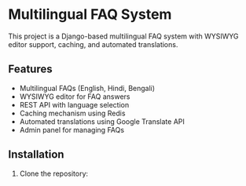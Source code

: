 # Multilingual FAQ System

This project is a Django-based multilingual FAQ system with WYSIWYG editor support, caching, and automated translations.

## Features

- Multilingual FAQs (English, Hindi, Bengali)
- WYSIWYG editor for FAQ answers
- REST API with language selection
- Caching mechanism using Redis
- Automated translations using Google Translate API
- Admin panel for managing FAQs

## Installation

1. Clone the repository:

